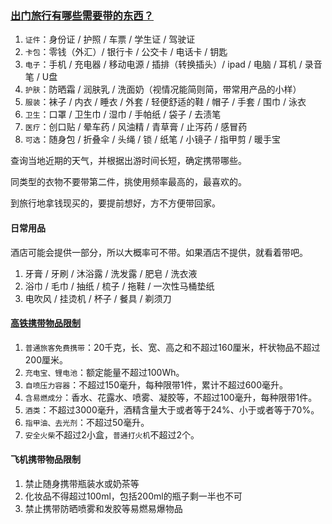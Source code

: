 ### [出门旅行有哪些需要带的东西？](https://www.zhihu.com/question/267587084)

1. `证件`：身份证 / 护照 / 车票 / 学生证 / 驾驶证
2. `卡包`：零钱（外汇）/ 银行卡 / 公交卡 / 电话卡 / 钥匙
3. `电子`：手机 / 充电器 / 移动电源 / 插排（转换插头）/ ipad / 电脑 / 耳机 / 录音笔 / U盘
4. `护肤`：防晒霜 / 润肤乳 / 洗面奶（视情况能简则简，带常用产品的小样）
5. `服装`：袜子 / 内衣 / 睡衣 / 外套 / 轻便舒适的鞋 / 帽子 / 手套 / 围巾 / 泳衣
6. `卫生`：口罩 / 卫生巾 / 湿巾 / 手帕纸 / 袋子 / 去渍笔
7. `医疗`：创口贴 / 晕车药 / 风油精 / 青草膏 / 止泻药 / 感冒药
8. `可选`：随身包 / 折叠伞 / 头绳 / 锁 / 纸笔 / 小镜子 / 指甲剪 / 暖手宝

查询当地近期的天气，并根据出游时间长短，确定携带哪些。

同类型的衣物不要带第二件，挑使用频率最高的，最喜欢的。

到旅行地拿钱现买的，要提前想好，方不方便带回家。


#### 日常用品

酒店可能会提供一部分，所以大概率可不带。如果酒店不提供，就看着带吧。

1. 牙膏 / 牙刷 / 沐浴露 / 洗发露 / 肥皂 / 洗衣液
2. 浴巾 / 毛巾 / 抽纸 / 梳子 / 拖鞋 / 一次性马桶垫纸
3. 电吹风 / 挂烫机 / 杯子 / 餐具 / 剃须刀

#### [高铁携带物品限制](https://www.12306.cn/mormhweb/zxdt/202206/t20220617_37625.html)

1. `普通旅客免费携带`：20千克，长、宽、高之和不超过160厘米，杆状物品不超过200厘米。
2. `充电宝、锂电池`：额定能量不超过100Wh。
3. `自喷压力容器`：不超过150毫升，每种限带1件，累计不超过600毫升。
4. `含易燃成分`：香水、花露水、喷雾、凝胶等，不超过100毫升，每种限带1件。
5. `酒类`：不超过3000毫升，酒精含量大于或者等于24%、小于或者等于70%。
6. `指甲油、去光剂`：不超过50毫升。
7. `安全火柴`不超过2小盒，`普通打火机`不超过2个。

#### 飞机携带物品限制

1. 禁止随身携带瓶装水或奶茶等
2. 化妆品不得超过100ml，包括200ml的瓶子剩一半也不可
3. 禁止携带防晒喷雾和发胶等易燃易爆物品